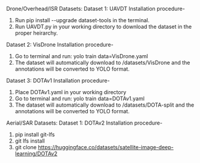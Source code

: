 Drone/Overhead/ISR Datasets:
Dataset 1: UAVDT
Installation procedure-

1. Run pip install --upgrade dataset-tools in the terminal.
2. Run UAVDT.py in your working directory to download the dataset in the proper heirarchy.

Dataset 2: VisDrone
Installation procedure-

1. Go to terminal and run: yolo train data=VisDrone.yaml
2. The dataset will automatically download to /datasets/VisDrone and the annotations will be converted to YOLO format.

Dataset 3: DOTAv1
Installation procedure-

1. Place DOTAv1.yaml in your working directory
2. Go to terminal and run: yolo train data=DOTAv1.yaml
3. The dataset will automatically download to /datasets/DOTA-split and the annotations will be converted to YOLO format.

Aerial/SAR Datasets:
Dataset 1: DOTAv2 
Installation procedure-

1. pip install git-lfs
2. git lfs install
3. git clone https://huggingface.co/datasets/satellite-image-deep-learning/DOTAv2   

